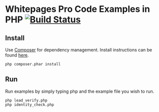 # Whitepages Pro Code Examples in PHP [![Build Status](https://travis-ci.org/whitepages/pro-examples-php.svg?branch=master)](https://travis-ci.org/whitepages/pro-examples-php)


## Install

Use [Composer] for dependency management. Install instructions can be found [here][installation].

```shell
php composer.phar install
```

## Run

Run examples by simply typing php and the example file you wish to run.

```shell
php lead_verify.php
php identity_check.php
```

[Composer]: https://getcomposer.org/
[installation]: https://getcomposer.org/download/

